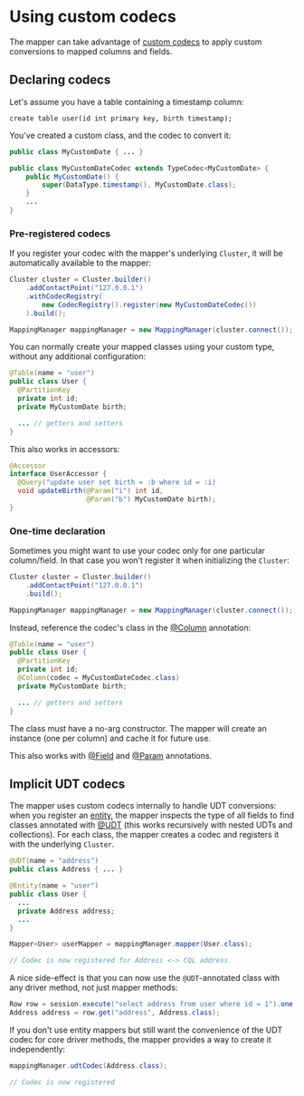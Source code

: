# Using custom codecs

The mapper can take advantage of [custom codecs](../../custom_codecs/)
to apply custom conversions to mapped columns and fields.

## Declaring codecs

Let's assume you have a table containing a timestamp column:

```
create table user(id int primary key, birth timestamp);
```

You've created a custom class, and the codec to convert it:

```java
public class MyCustomDate { ... }

public class MyCustomDateCodec extends TypeCodec<MyCustomDate> {
    public MyCustomDate() {
        super(DataType.timestamp(), MyCustomDate.class);
    }
    ...
}
```

### Pre-registered codecs

If you register your codec with the mapper's underlying `Cluster`, it
will be automatically available to the mapper:

```java
Cluster cluster = Cluster.builder()
    .addContactPoint("127.0.0.1")
    .withCodecRegistry(
        new CodecRegistry().register(new MyCustomDateCodec())
    ).build();

MappingManager mappingManager = new MappingManager(cluster.connect());
```

You can normally create your mapped classes using your custom type,
without any additional configuration:

```java
@Table(name = "user")
public class User {
  @PartitionKey
  private int id;
  private MyCustomDate birth;

  ... // getters and setters
}
```

This also works in accessors:

```java
@Accessor
interface UserAccessor {
  @Query("update user set birth = :b where id = :i)
  void updateBirth(@Param("i") int id,
                   @Param("b") MyCustomDate birth);
}
```

### One-time declaration

Sometimes you might want to use your codec only for one particular
column/field. In that case you won't register it when initializing the
`Cluster`:

```java
Cluster cluster = Cluster.builder()
    .addContactPoint("127.0.0.1")
    .build();

MappingManager mappingManager = new MappingManager(cluster.connect());
```

Instead, reference the codec's class in the [@Column][column]
annotation:

```java
@Table(name = "user")
public class User {
  @PartitionKey
  private int id;
  @Column(codec = MyCustomDateCodec.class)
  private MyCustomDate birth;

  ... // getters and setters
}
```

The class must have a no-arg constructor. The mapper will create an
instance (one per column) and cache it for future use.

This also works with [@Field][field] and [@Param][param] annotations.

[column]:http://docs.datastax.com/en/drivers/java/3.0/com/datastax/driver/mapping/annotations/Column.html
[field]:http://docs.datastax.com/en/drivers/java/3.0/com/datastax/driver/mapping/annotations/Field.html
[param]:http://docs.datastax.com/en/drivers/java/3.0/com/datastax/driver/mapping/annotations/Param.html


## Implicit UDT codecs

The mapper uses custom codecs internally to handle UDT conversions: when
you register an [entity](../using/#entity-mappers), the mapper inspects
the type of all fields to find classes annotated with
[@UDT](../creating/#mapping-user-types) (this works recursively with
nested UDTs and collections). For each class, the mapper creates a codec
and registers it with the underlying `Cluster`.

```java
@UDT(name = "address")
public class Address { ... }

@Entity(name = "user")
public class User {
  ...
  private Address address;
  ...
}

Mapper<User> userMapper = mappingManager.mapper(User.class);

// Codec is now registered for Address <-> CQL address
```

A nice side-effect is that you can now use the `@UDT`-annotated class
with any driver method, not just mapper methods:

```java
Row row = session.execute("select address from user where id = 1").one();
Address address = row.get("address", Address.class);
```

If you don't use entity mappers but still want the convenience of the
UDT codec for core driver methods, the mapper provides a way to create
it independently:

```java
mappingManager.udtCodec(Address.class);

// Codec is now registered
```
